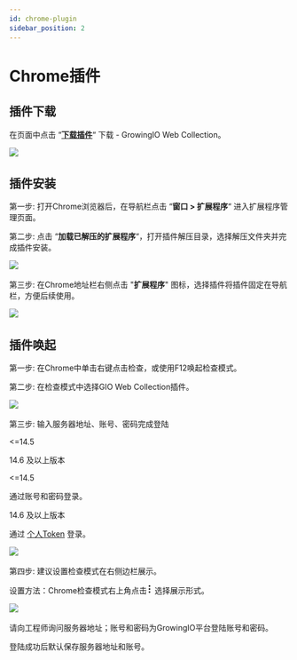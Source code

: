 ```yaml
---
id: chrome-plugin
sidebar_position: 2
---
```


# Chrome插件

## 插件下载[](#cha-jian-xia-zai)

在页面中点击 “[**下载插件**](https://assets.giocdn.com/cdp/extensions/gio-web-collection.zip)“ 下载 - GrowingIO Web Collection。

![](https://3953104361-files.gitbook.io/~/files/v0/b/gitbook-legacy-files/o/assets%2F-M2qbZInaXgdm8kkNosp%2F-MdvvJRPPi5lkOjI824w%2F-MdvymbwkBS-QxsUYxnU%2Fimage.png?alt=media&token=5a283747-d69b-44f6-b825-a47bfbba1951)

## 插件安装[](#cha-jian-an-zhuang)

第一步: 打开Chrome浏览器后，在导航栏点击 “**窗口 > 扩展程序**“ 进入扩展程序管理页面。

第二步: 点击 “**加载已解压的扩展程序**“，打开插件解压目录，选择解压文件夹并完成插件安装。

![](https://3953104361-files.gitbook.io/~/files/v0/b/gitbook-legacy-files/o/assets%2F-M2qbZInaXgdm8kkNosp%2F-MPlfy8bFQnXE0XgBcOF%2F-MPm6gChFriHBjco382p%2Fimage.png?alt=media&token=dc78c318-db51-4d37-a0f2-69e80816e129)

第三步: 在Chrome地址栏右侧点击 "**扩展程序**" 图标，选择插件将插件固定在导航栏，方便后续使用。

![](https://3953104361-files.gitbook.io/~/files/v0/b/gitbook-legacy-files/o/assets%2F-M2qbZInaXgdm8kkNosp%2F-MPlfy8bFQnXE0XgBcOF%2F-MPm6mLGwYmzw-Zs_Uur%2Fimage.png?alt=media&token=ed714ade-a166-4c62-88d5-69e4e9cf077f)

## 插件唤起[](#cha-jian-huan-qi)

第一步: 在Chrome中单击右键点击检查，或使用F12唤起检查模式。

第二步: 在检查模式中选择GIO Web Collection插件。

![](https://3953104361-files.gitbook.io/~/files/v0/b/gitbook-legacy-files/o/assets%2F-M2qbZInaXgdm8kkNosp%2F-MPlfy8bFQnXE0XgBcOF%2F-MPm6uae3xW0yGaO790z%2Fimage.png?alt=media&token=11343a39-76d9-4bbf-968c-8acb4fc250d7)

第三步: 输入服务器地址、账号、密码完成登陆

<=14.5

14.6 及以上版本

<=14.5

通过账号和密码登录。

14.6 及以上版本

通过 [个人Token](../../../../product-manual/personal#token管理) 登录。

![](https://3953104361-files.gitbook.io/~/files/v0/b/gitbook-legacy-files/o/assets%2F-M2qbZInaXgdm8kkNosp%2F-MPlfy8bFQnXE0XgBcOF%2F-MPm6ySuO1_8ifEhgwrf%2Fimage.png?alt=media&token=0293b1e9-b539-4a9d-94d3-fa80190a2d70)

第四步: 建议设置检查模式在右侧边栏展示。

设置方法：Chrome检查模式右上角点击![](/img/-Lo08UtW7H58ehFKeZ4g-LsycTyZaItbL8_Wigcx-LsyfkaafJ-8X2utJ9BbE782B9E782B9E782B9.png) 选择展示形式。

![](https://3953104361-files.gitbook.io/~/files/v0/b/gitbook-legacy-files/o/assets%2F-M2qbZInaXgdm8kkNosp%2F-MPlfy8bFQnXE0XgBcOF%2F-MPm72ip_gys2n7s-F4O%2Fimage.png?alt=media&token=58401ea5-b99c-4c38-90d3-a909c227716c)

请向工程师询问服务器地址；账号和密码为GrowingIO平台登陆账号和密码。

登陆成功后默认保存服务器地址和账号。

